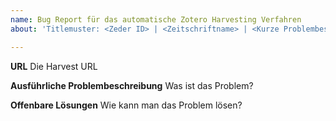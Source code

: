 ```yaml
---
name: Bug Report für das automatische Zotero Harvesting Verfahren
about: 'Titlemuster: <Zeder ID> | <Zeitschriftname> | <Kurze Problembeschreibung>'

---
```


**URL**
Die Harvest URL

**Ausführliche Problembeschreibung**
Was ist das Problem?

**Offenbare Lösungen**
Wie kann man das Problem lösen?
